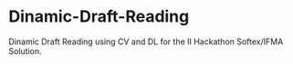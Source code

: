 # Dinamic-Draft-Reading
Dinamic Draft Reading using CV and DL for the II Hackathon Softex/IFMA Solution.
